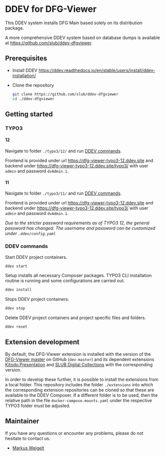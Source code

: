 # DDEV for DFG-Viewer

This DDEV system installs DFG Main based solely on its distribution package.

A more comprehensive DDEV system based on database dumps is available at https://github.com/slub/ddev-dfgviewer.

## Prerequisites

* Install DDEV https://ddev.readthedocs.io/en/stable/users/install/ddev-installation/
* Clone the repository

    ```bash
    git clone https://github.com/slub/ddev-dfgviewer
    cd ./ddev-dfgviewer
    ```

## Getting started

### TYPO3

#### 12

Navigate to folder `./typo3/12/` and run [DDEV commands](#ddev-commands).

Frontend is provided under url https://dfg-viewer-typo3-12.ddev.site and backend under https://dfg-viewer-typo3-12.ddev.site/typo3/ with user `admin` and password `dvAdmin.1`.

#### 11

Navigate to folder `./typo3/11/` and run [DDEV commands](#ddev-commands).

Frontend is provided under url https://dfg-viewer-typo3-12.ddev.site and backend under https://dfg-viewer-typo3-12.ddev.site/typo3/ with user `admin` and password `dvAdmin.1`.

*Due to the stricter password requirements as of TYPO3 12, the general password has changed. The username and password can be customized under `.ddev/config.yaml`*

### DDEV commands

Start DDEV project containers.

```bash
ddev start
```

Setup installs all necessary Composer packages. TYPO3 CLI installation routine is running and some configurations are carried out.

```bash
ddev install
```

Stops DDEV project containers.

```bash
ddev stop
```

Delete DDEV project containers and project specific files and folders.

```bash
ddev reset
```

## Extension development

By default, the DFG-Viewer extension is installed with the version of the [DFG-Viewer master](https://github.com/slub/dfg-viewer) on GitHub (`dev-master`) and its dependent extensions [Kitodo.Presentation](https://github.com/kitodo/kitodo-presentation) and [SLUB Digital Collections](https://github.com/slub/slub_digitalcollections) with the corresponding version.

In order to develop these further, it is possible to install the extensions from a local folder. This repository includes the folder `./extensions` into which the corresponding extension repositories can be cloned so that these are available to the DDEV Composer. If a different folder is to be used, then the relative path in the file `docker-compose.mounts.yaml` under the respective TYPO3 folder must be adjusted.


## Maintainer

If you have any questions or encounter any problems, please do not hesitate to contact us.

- [Markus Weigelt](https://github.com/markusweigelt)
